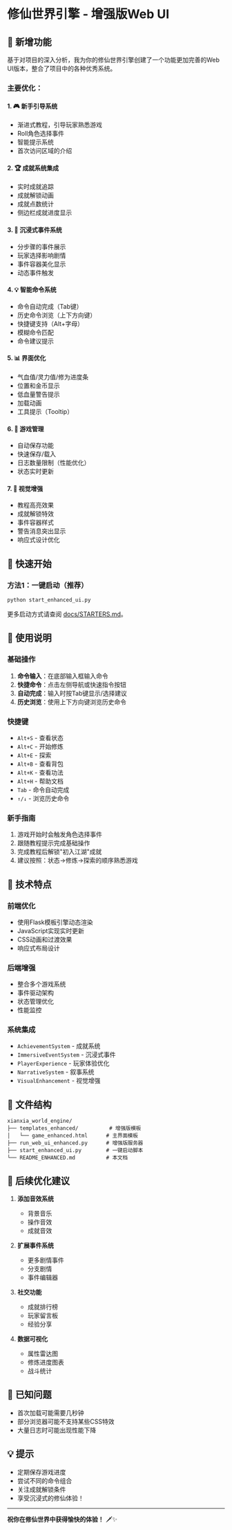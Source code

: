 # 修仙世界引擎 - 增强版Web UI

## 🌟 新增功能

基于对项目的深入分析，我为你的修仙世界引擎创建了一个功能更加完善的Web UI版本，整合了项目中的各种优秀系统。

### 主要优化：

#### 1. 🎮 **新手引导系统**
- 渐进式教程，引导玩家熟悉游戏
- Roll角色选择事件
- 智能提示系统
- 首次访问区域的介绍

#### 2. 🏆 **成就系统集成**
- 实时成就追踪
- 成就解锁动画
- 成就点数统计
- 侧边栏成就进度显示

#### 3. 📖 **沉浸式事件系统**
- 分步骤的事件展示
- 玩家选择影响剧情
- 事件容器美化显示
- 动态事件触发

#### 4. 💡 **智能命令系统**
- 命令自动完成（Tab键）
- 历史命令浏览（上下方向键）
- 快捷键支持（Alt+字母）
- 模糊命令匹配
- 命令建议提示

#### 5. 📊 **界面优化**
- 气血值/灵力值/修为进度条
- 位置和金币显示
- 低血量警告提示
- 加载动画
- 工具提示（Tooltip）

#### 6. 💾 **游戏管理**
- 自动保存功能
- 快速保存/载入
- 日志数量限制（性能优化）
- 状态实时更新

#### 7. 🎨 **视觉增强**
- 教程高亮效果
- 成就解锁特效
- 事件容器样式
- 警告消息突出显示
- 响应式设计优化

## 🚀 快速开始

### 方法1：一键启动（推荐）
```bash
python start_enhanced_ui.py
```

更多启动方式请查阅 [docs/STARTERS.md](docs/STARTERS.md)。

## 📝 使用说明

### 基础操作
1. **命令输入**：在底部输入框输入命令
2. **快捷命令**：点击左侧导航或快速指令按钮
3. **自动完成**：输入时按Tab键显示/选择建议
4. **历史浏览**：使用上下方向键浏览历史命令

### 快捷键
- `Alt+S` - 查看状态
- `Alt+C` - 开始修炼
- `Alt+E` - 探索
- `Alt+B` - 查看背包
- `Alt+K` - 查看功法
- `Alt+H` - 帮助文档
- `Tab` - 命令自动完成
- `↑/↓` - 浏览历史命令

### 新手指南
1. 游戏开始时会触发角色选择事件
2. 跟随教程提示完成基础操作
3. 完成教程后解锁"初入江湖"成就
4. 建议按照：状态→修炼→探索的顺序熟悉游戏

## 🔧 技术特点

### 前端优化
- 使用Flask模板引擎动态渲染
- JavaScript实现实时更新
- CSS动画和过渡效果
- 响应式布局设计

### 后端增强
- 整合多个游戏系统
- 事件驱动架构
- 状态管理优化
- 性能监控

### 系统集成
- `AchievementSystem` - 成就系统
- `ImmersiveEventSystem` - 沉浸式事件
- `PlayerExperience` - 玩家体验优化
- `NarrativeSystem` - 叙事系统
- `VisualEnhancement` - 视觉增强

## 📁 文件结构

```
xianxia_world_engine/
├── templates_enhanced/          # 增强版模板
│   └── game_enhanced.html      # 主界面模板
├── run_web_ui_enhanced.py      # 增强版服务器
├── start_enhanced_ui.py        # 一键启动脚本
└── README_ENHANCED.md          # 本文档
```

## 🎯 后续优化建议

1. **添加音效系统**
   - 背景音乐
   - 操作音效
   - 成就音效

2. **扩展事件系统**
   - 更多剧情事件
   - 分支剧情
   - 事件编辑器

3. **社交功能**
   - 成就排行榜
   - 玩家留言板
   - 经验分享

4. **数据可视化**
   - 属性雷达图
   - 修炼进度图表
   - 战斗统计

## 🐛 已知问题

- 首次加载可能需要几秒钟
- 部分浏览器可能不支持某些CSS特效
- 大量日志时可能出现性能下降

## 💡 提示

- 定期保存游戏进度
- 尝试不同的命令组合
- 关注成就解锁条件
- 享受沉浸式的修仙体验！

---

**祝你在修仙世界中获得愉快的体验！** 🗡️✨
